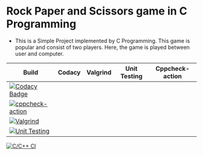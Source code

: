 # Rock Paper and Scissors game in C Programming

* This is a Simple Project implemented by C Programming. This game is popular and consist of two players. Here, the game is played between user and computer.

Build | Codacy | Valgrind | Unit Testing | Cppcheck-action |
------|--------|----------|--------------|-----------------|
[![Codacy Badge](https://app.codacy.com/project/badge/Grade/e217bddae1a9436d8a9946c5a17fc4e4)](https://www.codacy.com/gh/Priyadharshni05/MiniProject_RockPaperScissor/dashboard?utm_source=github.com&amp;utm_medium=referral&amp;utm_content=Priyadharshni05/MiniProject_RockPaperScissor&amp;utm_campaign=Badge_Grade)|
[![cppcheck-action](https://github.com/Priyadharshni05/MiniProject_RockPaperScissor/actions/workflows/cppcheck.yml/badge.svg)](https://github.com/Priyadharshni05/MiniProject_RockPaperScissor/actions/workflows/cppcheck.yml)|
[![Valgrind](https://github.com/Priyadharshni05/MiniProject_RockPaperScissor/actions/workflows/Valgrind.yml/badge.svg)](https://github.com/Priyadharshni05/MiniProject_RockPaperScissor/actions/workflows/Valgrind.yml)|
[![Unit Testing](https://github.com/Priyadharshni05/MiniProject_RockPaperScissor/actions/workflows/unit-test.yml/badge.svg)](https://github.com/Priyadharshni05/MiniProject_RockPaperScissor/actions/workflows/unit-test.yml)|
[![C/C++ CI](https://github.com/Priyadharshni05/MiniProject_RockPaperScissor/actions/workflows/c-build.yml/badge.svg)](https://github.com/Priyadharshni05/MiniProject_RockPaperScissor/actions/workflows/c-build.yml)



